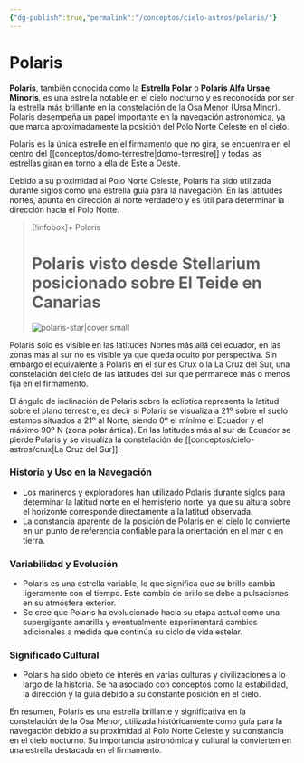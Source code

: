```yaml
---
{"dg-publish":true,"permalink":"/conceptos/cielo-astros/polaris/"}
---
```



# Polaris

**Polaris**, también conocida como la **Estrella Polar** o **Polaris Alfa Ursae Minoris**, es una estrella notable en el cielo nocturno y es reconocida por ser la estrella más brillante en la constelación de la Osa Menor (Ursa Minor). Polaris desempeña un papel importante en la navegación astronómica, ya que marca aproximadamente la posición del Polo Norte Celeste en el cielo.

Polaris es la única estrelle en el firmamento que no gira, se encuentra en el centro del [[conceptos/domo-terrestre\|domo-terrestre]] y todas las estrellas giran en torno a ella de Este a Oeste.

Debido a su proximidad al Polo Norte Celeste, Polaris ha sido utilizada durante siglos como una estrella guía para la navegación. En las latitudes nortes, apunta en dirección al norte verdadero y es útil para determinar la dirección hacia el Polo Norte.

> [!infobox]+ Polaris
> # Polaris visto desde Stellarium posicionado sobre El Teide en Canarias
> ![polaris-star|cover small](https://i.imgur.com/r0HTAYh.png)

Polaris solo es visible en las latitudes Nortes más allá del ecuador, en las zonas más al sur no es visible ya que queda oculto por perspectiva. Sin embargo el equivalente a Polaris en el sur es Crux o la La Cruz del Sur, una constelación del cielo de las latitudes del sur que permanece más o menos fija en el firmamento.

El ángulo de inclinación de Polaris sobre la eclíptica representa la latitud sobre el plano terrestre, es decir si Polaris se visualiza a 21º sobre el suelo estamos situados a 21º al Norte, siendo 0º el mínimo el Ecuador y el máximo 90º N (zona polar ártica). En las latitudes más al sur de Ecuador se pierde Polaris y se visualiza la constelación de [[conceptos/cielo-astros/crux\|La Cruz del Sur]].

### Historia y Uso en la Navegación

- Los marineros y exploradores han utilizado Polaris durante siglos para determinar la latitud norte en el hemisferio norte, ya que su altura sobre el horizonte corresponde directamente a la latitud observada.
- La constancia aparente de la posición de Polaris en el cielo lo convierte en un punto de referencia confiable para la orientación en el mar o en tierra.

### Variabilidad y Evolución

- Polaris es una estrella variable, lo que significa que su brillo cambia ligeramente con el tiempo. Este cambio de brillo se debe a pulsaciones en su atmósfera exterior.
- Se cree que Polaris ha evolucionado hacia su etapa actual como una supergigante amarilla y eventualmente experimentará cambios adicionales a medida que continúa su ciclo de vida estelar.

### Significado Cultural

- Polaris ha sido objeto de interés en varias culturas y civilizaciones a lo largo de la historia. Se ha asociado con conceptos como la estabilidad, la dirección y la guía debido a su constante posición en el cielo.

En resumen, Polaris es una estrella brillante y significativa en la constelación de la Osa Menor, utilizada históricamente como guía para la navegación debido a su proximidad al Polo Norte Celeste y su constancia en el cielo nocturno. Su importancia astronómica y cultural la convierten en una estrella destacada en el firmamento.